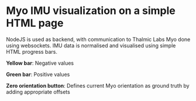Myo IMU visualization on a simple HTML page
=============


NodeJS is used as backend, with communication to Thalmic Labs Myo done using websockets. IMU data is normalised and visualised using simple HTML progress bars.

**Yellow bar**: Negative values

**Green bar**: Positive values

**Zero orientation button**: Defines current Myo orientation as ground truth by adding appropriate offsets
